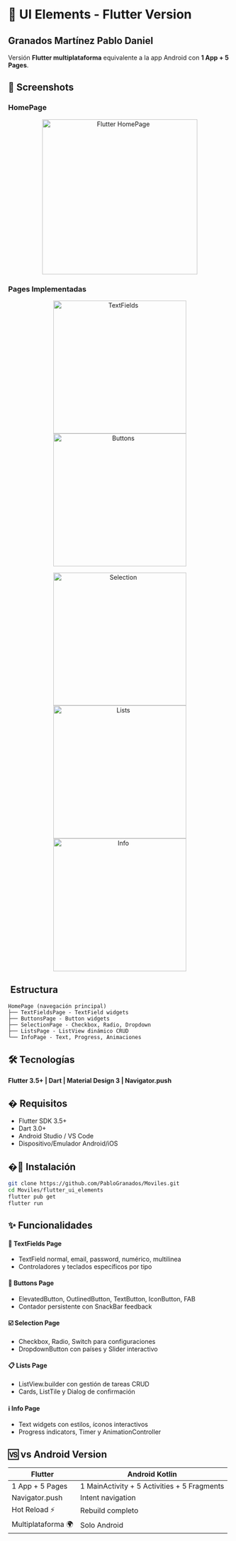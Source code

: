 # 🦋 UI Elements - Flutter Version
## Granados Martínez Pablo Daniel

Versión **Flutter multiplataforma** equivalente a la app Android con **1 App + 5 Pages**.

## 📸 Screenshots

### HomePage
<p align="center">
<img src="screenshots/flutter_home_page.png" width="350" alt="Flutter HomePage">
</p>

### Pages Implementadas
<p align="center">
<img src="screenshots/flutter_textfields.png" width="300" alt="TextFields">
<img src="screenshots/flutter_buttons.png" width="300" alt="Buttons">
</p>
<p align="center">
<img src="screenshots/flutter_selection.png" width="300" alt="Selection">
<img src="screenshots/flutter_lists.png" width="300" alt="Lists">
<img src="screenshots/flutter_info.png" width="300" alt="Info">
</p>

## ️ Estructura
```
HomePage (navegación principal)
├── TextFieldsPage - TextField widgets
├── ButtonsPage - Button widgets  
├── SelectionPage - Checkbox, Radio, Dropdown
├── ListsPage - ListView dinámico CRUD
└── InfoPage - Text, Progress, Animaciones
```

## 🛠️ Tecnologías
**Flutter 3.5+ | Dart | Material Design 3 | Navigator.push**

## � Requisitos
- Flutter SDK 3.5+
- Dart 3.0+
- Android Studio / VS Code
- Dispositivo/Emulador Android/iOS

## �🚀 Instalación
```bash
git clone https://github.com/PabloGranados/Moviles.git
cd Moviles/flutter_ui_elements
flutter pub get
flutter run
```

## ✨ Funcionalidades

#### 📝 **TextFields Page**
- TextField normal, email, password, numérico, multilinea
- Controladores y teclados específicos por tipo

#### 🔘 **Buttons Page**
- ElevatedButton, OutlinedButton, TextButton, IconButton, FAB
- Contador persistente con SnackBar feedback

#### ☑️ **Selection Page** 
- Checkbox, Radio, Switch para configuraciones
- DropdownButton con países y Slider interactivo

#### 📋 **Lists Page**
- ListView.builder con gestión de tareas CRUD
- Cards, ListTile y Dialog de confirmación

#### ℹ️ **Info Page**
- Text widgets con estilos, íconos interactivos
- Progress indicators, Timer y AnimationController

## 🆚 vs Android Version
| Flutter | Android Kotlin |
|---------|-------------|
| 1 App + 5 Pages | 1 MainActivity + 5 Activities + 5 Fragments |
| Navigator.push | Intent navigation |
| Hot Reload ⚡ | Rebuild completo |
| Multiplataforma 🌍 | Solo Android |